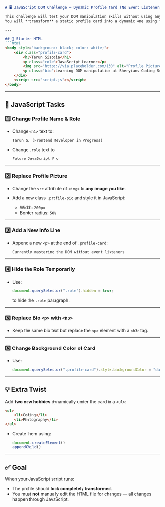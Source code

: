 
````markdown
# 🖥 JavaScript DOM Challenge – Dynamic Profile Card (No Event Listeners)

This challenge will test your DOM manipulation skills without using any event listeners.  
You will **transform** a static profile card into a dynamic one using **JavaScript only**.

---

## 📄 Starter HTML
```html
<body style="background: black; color: white;">
    <div class="profile-card">
        <h1>Tarun Sisodia</h1>
        <p class="role">JavaScript Learner</p>
        <img src="https://via.placeholder.com/150" alt="Profile Picture">
        <p class="bio">Learning DOM manipulation at Sheryians Coding School 🚀</p>
    </div>
    <script src="script.js"></script>
</body>
````

---

## 🎯 JavaScript Tasks

### 1️⃣ Change Profile Name & Role

* Change `<h1>` text to:

  ```
  Tarun S. (Frontend Developer in Progress)
  ```
* Change `.role` text to:

  ```
  Future JavaScript Pro
  ```

---

### 2️⃣ Replace Profile Picture

* Change the `src` attribute of `<img>` to **any image you like**.
* Add a new class `.profile-pic` and style it in JavaScript:

  * Width: `200px`
  * Border radius: `50%`

---

### 3️⃣ Add a New Info Line

* Append a new `<p>` at the end of `.profile-card`:

  ```
  Currently mastering the DOM without event listeners
  ```

---

### 4️⃣ Hide the Role Temporarily

* Use:

  ```javascript
  document.querySelector(".role").hidden = true;
  ```

  to hide the `.role` paragraph.

---

### 5️⃣ Replace Bio `<p>` with `<h3>`

* Keep the same bio text but replace the `<p>` element with a `<h3>` tag.

---

### 6️⃣ Change Background Color of Card

* Use:

  ```javascript
  document.querySelector(".profile-card").style.backgroundColor = "darkblue";
  ```

---

## 💡 Extra Twist

Add **two new hobbies** dynamically under the card in a `<ul>`:

```html
<ul>
    <li>Coding</li>
    <li>Photography</li>
</ul>
```

* Create them using:

  ```javascript
  document.createElement()
  appendChild()
  ```

---

## ✅ Goal

When your JavaScript script runs:

* The profile should **look completely transformed**.
* You must **not** manually edit the HTML file for changes — all changes happen through JavaScript.
```
